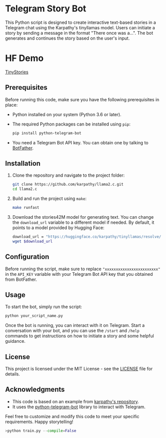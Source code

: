 # Telegram Story Bot

This Python script is designed to create interactive text-based stories in a Telegram chat using the Karpathy's tinyllamas model. Users can initiate a story by sending a message in the format "There once was a...". The bot generates and continues the story based on the user's input.

# HF Demo
[TinyStories](https://huggingface.co/spaces/teragron/TinyStories)

## Prerequisites

Before running this code, make sure you have the following prerequisites in place:

- Python installed on your system (Python 3.6 or later).
- The required Python packages can be installed using `pip`:

    ```bash
    pip install python-telegram-bot
    ```

- You need a Telegram Bot API key. You can obtain one by talking to [BotFather](https://core.telegram.org/bots#botfather).

## Installation

1. Clone the repository and navigate to the project folder:

    ```bash
    git clone https://github.com/karpathy/llama2.c.git
    cd llama2.c
    ```

2. Build and run the project using `make`:

    ```bash
    make runfast
    ```

3. Download the stories42M model for generating text. You can change the `download_url` variable to a different model if needed. By default, it points to a model provided by Hugging Face:

    ```bash
    download_url = "https://huggingface.co/karpathy/tinyllamas/resolve/main/stories42M.bin"
    wget $download_url
    ```

## Configuration

Before running the script, make sure to replace `"xxxxxxxxxxxxxxxxxxxxxxxx"` in the `API_KEY` variable with your Telegram Bot API key that you obtained from BotFather.

## Usage

To start the bot, simply run the script:

```bash
python your_script_name.py
```

Once the bot is running, you can interact with it on Telegram. Start a conversation with your bot, and you can use the `/start` and `/help` commands to get instructions on how to initiate a story and some helpful guidance.

## License

This project is licensed under the MIT License - see the [LICENSE](LICENSE) file for details.

## Acknowledgments

- This code is based on an example from [karpathy's repository](https://github.com/karpathy/llama2.c).
- It uses the [python-telegram-bot](https://python-telegram-bot.readthedocs.io/en/stable/) library to interact with Telegram.

Feel free to customize and modify this code to meet your specific requirements. Happy storytelling!


```python
>python train.py --compile=False
```
